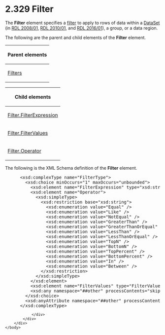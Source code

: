 <html dir="LTR" xmlns:mshelp="http://msdn.microsoft.com/mshelp" xmlns:ddue="http://ddue.schemas.microsoft.com/authoring/2003/5" xmlns:xlink="http://www.w3.org/1999/xlink" xmlns:tool="http://www.microsoft.com/tooltip">
    <head>
        <meta http-equiv="Content-Type" content="text/html; CHARSET=utf-8"></meta>
        <meta name="save" content="history"></meta>
        <title>2.329 Filter</title>
        <xml>
            <mshelp:toctitle title="2.329 Filter"></mshelp:toctitle>
            <mshelp:rltitle title="[MS-RDL]: Filter"></mshelp:rltitle>
            <mshelp:keyword index="A" term="c0f6a66a-1055-4f4d-b1e7-4fc47b588ed2"></mshelp:keyword>
            <mshelp:attr name="DCSext.ContentType" value="open specification"></mshelp:attr>
            <mshelp:attr name="AssetID" value="c0f6a66a-1055-4f4d-b1e7-4fc47b588ed2"></mshelp:attr>
            <mshelp:attr name="TopicType" value="kbRef"></mshelp:attr>
            <mshelp:attr name="DCSext.Title" value="[MS-RDL]: Filter" />
        </xml>
    </head>
    <body>
        <div id="header">
            <h1 class="heading">2.329 Filter</h1>
        </div>
        <div id="mainSection">
            <div id="mainBody">
                <div id="allHistory" class="saveHistory"></div>
                <div id="sectionSection0" class="section" name="collapseableSection">
                    

<p>The <b>Filter</b> element specifies a <a href="b2482b3f-74ab-4ca8-a9e5-c07955011743.html#gt_ffbe7b55-8e84-4f41-a18d-fc29191a4cda">filter</a> to apply to rows of
data within a <a href="a14782b0-2e2f-4305-83a3-3de3fd750b6a.html">DataSet</a>
(in <a href="1e855f94-4617-47e4-b89e-0856c6cb420f.html">RDL 2008/01</a>, <a href="3428e690-a348-4ec7-8a6a-8efb42d2cdee.html">RDL 2010/01</a>, and <a href="52ce3983-2bfc-4e72-9359-42aaf5fe4509.html">RDL 2016/01</a>), a
group, or a data region.</p>

<p>The following are the parent and child elements of the <b>Filter</b>
element.</p>

<table>
 <thead>
  <tr>
   <th>
   <p>Parent elements</p>
   </th>
  </tr>
 </thead>
 <tr>
  <td>
  <p><a href="4075354a-2747-4ce0-ba0f-3e32a950f605.html">Filters</a></p>
  </td>
 </tr>
</table>

<p> </p>

<table>
 <thead>
  <tr>
   <th>
   <p>Child elements</p>
   </th>
  </tr>
 </thead>
 <tr>
  <td>
  <p><a href="6cfe60b1-d7e0-4e1e-807e-0ca41147cc29.html">Filter.FilterExpression</a></p>
  </td>
 </tr>
 <tr>
  <td>
  <p><a href="8da22f74-1dc1-419b-8f80-f22a367d55da.html">Filter.FilterValues</a></p>
  </td>
 </tr>
 <tr>
  <td>
  <p><a href="aeabd6cf-dda9-4abc-accc-302948402c07.html">Filter.Operator</a></p>
  </td>
 </tr>
</table>

<p>The following is the XML Schema definition of the <b>Filter</b>
element.</p>

<dl>
<dd>
<div><pre> &lt;xsd:complexType name=&quot;FilterType&quot;&gt;
   &lt;xsd:choice minOccurs=&quot;1&quot; maxOccurs=&quot;unbounded&quot;&gt;
     &lt;xsd:element name=&quot;FilterExpression&quot; type=&quot;xsd:string&quot; /&gt;
     &lt;xsd:element name=&quot;Operator&quot;&gt;
       &lt;xsd:simpleType&gt;
         &lt;xsd:restriction base=&quot;xsd:string&quot;&gt;
           &lt;xsd:enumeration value=&quot;Equal&quot; /&gt;
           &lt;xsd:enumeration value=&quot;Like&quot; /&gt;
           &lt;xsd:enumeration value=&quot;NotEqual&quot; /&gt;
           &lt;xsd:enumeration value=&quot;GreaterThan&quot; /&gt;
           &lt;xsd:enumeration value=&quot;GreaterThanOrEqual&quot; /&gt;
           &lt;xsd:enumeration value=&quot;LessThan&quot; /&gt;
           &lt;xsd:enumeration value=&quot;LessThanOrEqual&quot; /&gt;
           &lt;xsd:enumeration value=&quot;TopN&quot; /&gt;
           &lt;xsd:enumeration value=&quot;BottomN&quot; /&gt;
           &lt;xsd:enumeration value=&quot;TopPercent&quot; /&gt;
           &lt;xsd:enumeration value=&quot;BottomPercent&quot; /&gt;
           &lt;xsd:enumeration value=&quot;In&quot; /&gt;
           &lt;xsd:enumeration value=&quot;Between&quot; /&gt;
         &lt;/xsd:restriction&gt;
       &lt;/xsd:simpleType&gt;
     &lt;/xsd:element&gt;
     &lt;xsd:element name=&quot;FilterValues&quot; type=&quot;FilterValuesType&quot; /&gt;
     &lt;xsd:any namespace=&quot;##other&quot; processContents=&quot;skip&quot; /&gt;
   &lt;/xsd:choice&gt;
   &lt;xsd:anyAttribute namespace=&quot;##other&quot; processContents=&quot;skip&quot; /&gt;
 &lt;/xsd:complexType&gt;
</pre></div>
</dd></dl>


                </div>
            </div>
        </div>
    </body>
</html>